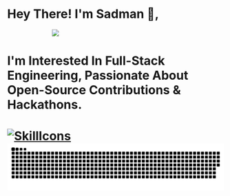 # Hey There! I'm Sadman 👋,

<img align="right" width="400" src="https://github-readme-stats.vercel.app/api?username=SADMAN30102001SAKIB&show_icons=true&theme=algolia"/>
<br/>
<h1>I'm Interested In Full-Stack Engineering, Passionate About Open-Source Contributions & Hackathons.<h1/>

[![SkillIcons](https://skillicons.dev/icons?i=html,css,js,py,vscode,twitter,stackoverflow,regex,powershell,netlify,matlab,linux,linkedin,heroku,githubactions,github,git,django,discord,codepen,webpack,vite,vercel,ts,threejs,tailwind,svg,sass,replit,redux,redis,react,pug,postman,postgres,php,nodejs,nginx,mysql,mongodb,md,latex,kubernetes,jquery,jest,jenkins,java,idea,graphql,gatsby,firebase,express,docker,bots,devto,cloudflare,cpp,c,bootstrap,bash,babel,aws,astro,arduino,ansible)](https://skillicons.dev)
<img src="https://github.com/SADMAN30102001SAKIB/SADMAN30102001SAKIB/blob/main/github-contribution-grid-snake.svg"/>

